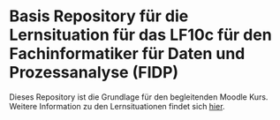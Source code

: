 # Basis Repository für die Lernsituation für das LF10c für den Fachinformatiker für Daten und Prozessanalyse (FIDP)

Dieses Repository ist die Grundlage für den begleitenden Moodle Kurs. Weitere Information zu den Lernsituationen findet sich [hier](https://jtuttas.github.io/datenanalyse/site/).
